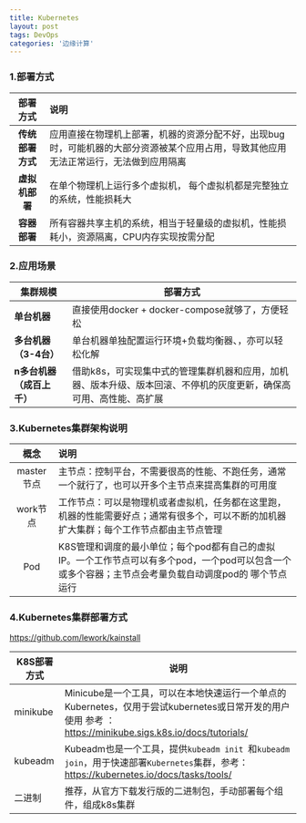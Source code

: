 ```yaml
---
title: Kubernetes
layout: post
tags: DevOps
categories: '边缘计算'
---
```


### 1.部署方式

|     部署方式     | 说明                                                         |
| :--------------: | :----------------------------------------------------------- |
| **传统部署方式** | 应用直接在物理机上部署，机器的资源分配不好，出现bug时，可能机器的大部分资源被某个应用占用，导致其他应用无法正常运行，无法做到应用隔离 |
|  **虚拟机部署**  | 在单个物理机上运行多个虚拟机， 每个虚拟机都是完整独立的系统，性能损耗大 |
|   **容器部署**   | 所有容器共享主机的系统，相当于轻量级的虚拟机，性能损耗小，资源隔离，CPU内存实现按需分配 |

### 2.应用场景

| 集群规模                  | 部署方式                                                     |
| ------------------------- | ------------------------------------------------------------ |
| **单台机器**              | 直接使用docker + docker-compose就够了，方便轻松              |
| **多台机器（3-4台）**     | 单台机器单独配置运行环境+负载均衡器、，亦可以轻松化解        |
| **n多台机器（成百上千）** | 借助k8s，可实现集中式的管理集群机器和应用，加机器、版本升级、版本回滚、不停机的灰度更新，确保高可用、高性能、高扩展 |

### 3.Kubernetes集群架构说明

|    概念    | 说明                                                         |
| :--------: | :----------------------------------------------------------- |
| master节点 | 主节点：控制平台，不需要很高的性能、不跑任务，通常一个就行了，也可以开多个主节点来提高集群的可用度 |
|  work节点  | 工作节点：可以是物理机或者虚拟机，任务都在这里跑，机器的性能需要好点；通常有很多个，可以不断的加机器扩大集群；每个工作节点都由主节点管理 |
|    Pod     | K8S管理和调度的最小单位；每个pod都有自己的虚拟IP。一个工作节点可以有多个pod，一个pod可以包含一个或多个容器；主节点会考量负载自动调度pod的  哪个节点运行 |

### 4.Kubernetes集群部署方式

https://github.com/lework/kainstall

| K8S部署方式 | 说明                                                         |
| ----------- | ------------------------------------------------------------ |
| minikube    | Minicube是一个工具，可以在本地快速运行一个单点的Kubernetes，仅用于尝试kubernetes或日常开发的用户使用 参考 ：https://minikube.sigs.k8s.io/docs/tutorials/ |
| kubeadm     | Kubeadm也是一个工具，提供`kubeadm init `和`kubeadm join`，用于快速部署`Kubernetes`集群，参考：https://kubernetes.io/docs/tasks/tools/ |
| 二进制      | 推荐，从官方下载发行版的二进制包，手动部署每个组件，组成k8s集群 |

